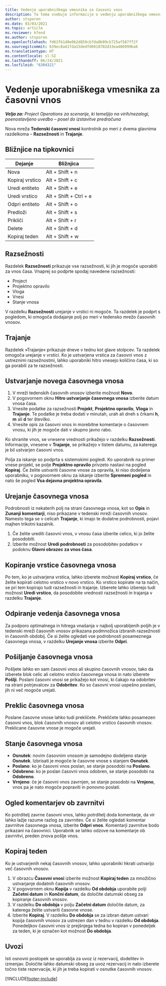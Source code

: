 ```yaml
---
title: Vedenje uporabniškega vmesnika za časovni vnos
description: Ta tema vsebuje informacije o vedenju uporabniškega vmesnika za časovni vnos.
author: stsporen
ms.date: 03/03/2021
ms.topic: article
ms.reviewer: kfend
ms.author: stsporen
ms.openlocfilehash: fd62fb1d8e0b2d859cb7da8b99cb725af587ff2f
ms.sourcegitcommit: 639ec8a41fda15dedfd6918702d33ea406999ba6
ms.translationtype: HT
ms.contentlocale: sl-SI
ms.lasthandoff: 06/24/2021
ms.locfileid: "6304321"
---
```

# <a name="time-entry-ui-behavior"></a>Vedenje uporabniškega vmesnika za časovni vnos

_**Velja za:** Project Operations za scenarije, ki temeljijo na virih/nezalogi, poenostavljeno uvedbo – posel do izstavitve predračuna_


Nova mreža **Tedenski časovni vnosi** kontrolnik po meri z dvema glavnima razdelkoma – **Razsežnosti** in **Trajanje**.

## <a name="keyboard-shortcuts"></a>Bližnjice na tipkovnici
| Dejanje        | Bližnjica                  |
|------------   |------------------------   |
| Nova           | Alt + Shift + n           |
| Kopiraj vrstico      | Alt + Shift + c           |
| Uredi entiteto    | Alt + Shift + e           |
| Uredi vrstico      | Alt + Shift + Ctrl + e    |
| Odpri entiteto    | Alt + Shift + o           |
| Predloži        | Alt + Shift + s           |
| Prikliči        | Alt + Shift + r           |
| Delete        | Alt + Shift + d           |
| Kopiraj teden     | Alt + Shift + w           |

## <a name="dimensions"></a>Razsežnosti
Razdelek **Razsežnosti** prikazuje vse razsežnosti, ki jih je mogoče uporabiti za vnos časa. Vnaprej so podprte spodaj navedene razsežnosti:

  - Project
  - Projektno opravilo
  - Vloga
  - Vnesi
  - Stanje vnosa

V razdelku **Razsežnosti** urejanje v vrstici ni mogoče. Ta razdelek je podprt s pogledom, ki omogoča dodajanje polj po meri v tedensko mrežo časovnih vnosov.

## <a name="duration"></a>Trajanje
Razdelek »Trajanje« prikazuje dneve v tednu kot glave stolpcev. Ta razdelek omogoča urejanje v vrstici. Ko je ustvarjena vrstica za časovni vnos z ustreznimi razsežnostmi, lahko uporabniki hitro vnesejo količino časa, ki so ga porabili za te razsežnosti.

## <a name="create-a-new-time-entry"></a>Ustvarjanje novega časovnega vnosa

1. V mreži tedenskih časovnih vnosov izberite možnost **Novo**. 
2. V pogovornem oknu **Hitro ustvarjanje časovnega vnosa** izberite datum vnosa časa.
3. Vnesite podatke za razsežnosti **Projekt**, **Projektno opravilo**, **Vloga** in **Trajanje**. Te podatke je treba dodati v minutah, urah ali dneh s črkami **h**, **m** ali **d** ter številko. 
4. Vnesite opis za časovni vnos in morebitne komentarje o časovnem vnosu, ki jih je mogoče dati v skupno javno rabo. 

Ko shranite vnos, se vnesene vrednosti prikažejo v razdelku **Razsežnosti**. Informacije, vnesene v **Trajanje**, se prikažejo v tistem datumu, za katerega je bil ustvarjen časovni vnos.

Polja za iskanje so podprta s sistemskimi pogledi. Ko uporabnik na primer vnese projekt, se polje **Projektno opravilo** privzeto nastavi na pogled **Kopiraj**. Če želite ustvariti časovne vnose za opravila, ki niso dodeljena uporabniku, v pogovornem oknu za iskanje izberite **Spremeni pogled** in nato še pogled **Vsa dejavna projektna opravila**.

## <a name="edit-a-time-entry"></a>Urejanje časovnega vnosa 
Podrobnosti iz nekaterih polj na strani časovnega vnosa, kot so **Opis** in **Zunanji komentarji**, niso prikazane v tedenski mreži časovnih vnosov. Namesto tega se v celicah **Trajanje**, ki imajo te dodatne podrobnosti, pojavi majhen trikotni kazalnik. 

1. Če želite urediti časovni vnos, v vnosu časa izberite celico, ki jo želite posodobiti.
2. Izberite možnost **Uredi podrobnosti** za posodobitev podatkov v podoknu **Glavni obrazec za vnos časa**. 

## <a name="copy-a-time-entry-row"></a>Kopiranje vrstice časovnega vnosa
Po tem, ko je ustvarjena vrstica, lahko izberete možnost **Kopiraj vrstico**, če želite kopirati celotno vrstico v novo vrstico. Ko vrstico kopirate na ta način, se pri tem kopirajo tudi razsežnosti in trajanje. Izberete lahko izberejo tudi možnost **Uredi vrstico**, da posodobite vrednosti razsežnosti in trajanja v razdelku **Trajanje**.

## <a name="open-a-time-entry-behavior"></a>Odpiranje vedenja časovnega vnosa
Za podporo optimalnega in hitrega vnašanja v najbolj uporabljenih poljih je v tedenski mreži časovnih vnosov prikazana podmnožica izbranih razsežnosti in časovnih obdobij. Če si želite ogledati vse podrobnosti posameznega časovnega vnosa, v razdelku **Urejanje vnosa** izberite **Odpri**.

## <a name="submit-a-time-entry"></a>Pošiljanje časovnega vnosa
Pošljete lahko en sam časovni vnos ali skupino časovnih vnosov, tako da izberete blok celic ali celotno vrstico časovnega vnosa in nato izberete **Pošlji**. Poslani časovni vnosi se prikažejo kot vnosi, ki čakajo na odobritev na strani potrjevalcev za **Odobritev**. Ko so časovni vnosi uspešno poslani, jih ni več mogoče urejati.

## <a name="recall-a-time-entry"></a>Preklic časovnega vnosa
Poslane časovne vnose lahko tudi prekličete. Prekličete lahko posamezen časovni vnos, blok časovnih vnosov ali celotno vrstico časovnih vnosov. Preklicane časovne vnose je mogoče urejati.

## <a name="time-entry-status"></a>Stanje časovnega vnosa

- **Osnutek**: novim časovnim vnosom je samodejno dodeljeno stanje **Osnutek**. Izbrisati je mogoče le časovne vnose s stanjem **Osnutek**.
- **Poslano**: ko je časovni vnos poslan, se stanje posodobi na **Poslano**. 
- **Odobreno**: ko je poslan časovni vnos odobren, se stanje posodobi na **Odobreno**. 
- **Vrnjeno**: če je časovni vnos zavrnjen, se stanje posodobi na **Vrnjeno**, vnos pa je nato mogoče popraviti in ponovno poslati. 

## <a name="view-rejection-comments"></a>Ogled komentarjev ob zavrnitvi
Ko potrditelj zavrne časovni vnos, lahko potrditelj doda komentarje, da vir lahko lažje razume razlog za zavrnitev. Če si želite ogledati komentar zavrnitve časovnega vnosa, izberite **Odpri vnos**. Komentarji zavrnitve bodo prikazani na časovnici. Uporabnik se lahko odzove na komentarje ob zavrnitvi, preden znova pošlje vnos.

## <a name="copy-week"></a>Kopiraj teden
Ko je ustvarjenih nekaj časovnih vnosov, lahko uporabniki hkrati ustvarijo več časovnih vnosov.

1. V obrazcu **Časovni vnosi** izberite možnost **Kopiraj teden** za množično ustvarjanje dodatnih časovnih vnosov. 
2. V pogovornem oknu **Kopija** v razdelku **Od obdobja** uporabite polji **Začetni datum** in **Končni datum**, da določite datumski obseg za kopiranje časovnih vnosov. 
3. V razdelku **Do obdobja** v polju **Začetni datum** določite datum, za katerega želite ustvariti časovne vnose. 
4. Izberite **Kopiraj**. V razdelku **Do obdobja** se za izbran datum ustvari kopija časovnih vnosov za ustrezen dan v tednu v razdelku **Od obdobja**. Ponedeljkov časovni vnos iz prejšnjega tedna bo kopiran v ponedeljek za teden, ki je označen kot možnost **Do obdobja**.

## <a name="import"></a>Uvozi
Isti osnovni postopek se uporablja za uvoz iz rezervacij, dodelitev in izmenjav. Določite lahko datumski obseg za uvoz rezervacij in nato izberete točno tiste rezervacije, ki jih je treba kopirati v osnutke časovnih vnosov. 


[!INCLUDE[footer-include](../includes/footer-banner.md)]
